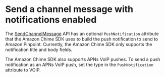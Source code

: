 # Send a channel message with notifications enabled<a name="send-channel-msg-with-notifications"></a>

The [SendChannelMessage](https://docs.aws.amazon.com/chime/latest/APIReference/API_messaging-chime_SendChannelMessage.html) API has an optional `PushNotification` attribute that the Amazon Chime SDK uses to build the push notification to send to Amazon Pinpoint\. Currently, the Amazon Chime SDK only supports the notification title and body fields\. 

The Amazon Chime SDK also supports APNs VoIP pushes\. To send a push notification as an APNs VoIP push, set the type in the `PushNotification` attribute to VOIP\.